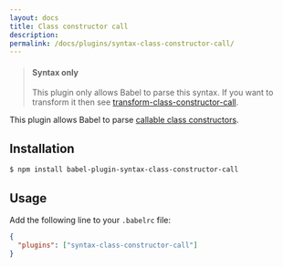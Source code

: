 ```yaml
---
layout: docs
title: Class constructor call
description:
permalink: /docs/plugins/syntax-class-constructor-call/
---
```


<blockquote class="babel-callout babel-callout-info">
  <h4>Syntax only</h4>
  <p>
    This plugin only allows Babel to parse this syntax. If you want to transform it then
    see <a href="/docs/plugins/transform-class-constructor-call">transform-class-constructor-call</a>.
  </p>
</blockquote>

This plugin allows Babel to parse [callable class constructors](https://github.com/tc39/ecma262/blob/master/workingdocs/callconstructor.md).

## Installation

```sh
$ npm install babel-plugin-syntax-class-constructor-call
```

## Usage

Add the following line to your `.babelrc` file:

```json
{
  "plugins": ["syntax-class-constructor-call"]
}
```
